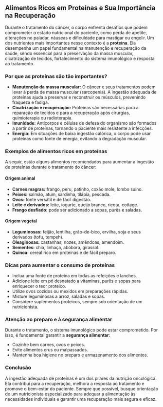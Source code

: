 
## Alimentos Ricos em Proteínas e Sua Importância na Recuperação

Durante o tratamento do câncer, o corpo enfrenta desafios que podem comprometer o estado nutricional do paciente, como perda de apetite, alterações no paladar, náuseas e dificuldade para mastigar ou engolir. Um dos nutrientes mais importantes nesse contexto é a **proteína**. Ela desempenha um papel fundamental na manutenção e recuperação da saúde, sendo essencial para a preservação da massa muscular, cicatrização de tecidos, fortalecimento do sistema imunológico e resposta ao tratamento.

### Por que as proteínas são tão importantes?

- **Manutenção da massa muscular:** O câncer e seus tratamentos podem levar à perda de massa muscular (sarcopenia). A ingestão adequada de proteínas ajuda a preservar e reconstruir os músculos, prevenindo fraqueza e fadiga.
- **Cicatrização e recuperação:** Proteínas são necessárias para a reparação de tecidos e para a recuperação após cirurgias, quimioterapia ou radioterapia.
- **Imunidade:** Anticorpos e células de defesa do organismo são formados a partir de proteínas, tornando o paciente mais resistente a infecções.
- **Energia:** Em situações de baixa ingestão calórica, o corpo pode usar proteínas como fonte de energia, evitando a degradação muscular.

### Exemplos de alimentos ricos em proteínas

A seguir, estão alguns alimentos recomendados para aumentar a ingestão de proteínas durante o tratamento do câncer:

#### Origem animal

- **Carnes magras:** frango, peru, patinho, coxão mole, lombo suíno.
- **Peixes:** salmão, atum, sardinha, tilápia, pescada.
- **Ovos:** fonte versátil e de fácil digestão.
- **Leite e derivados:** leite, iogurte, queijo branco, ricota, cottage.
- **Frango desfiado:** pode ser adicionado a sopas, purês e saladas.

#### Origem vegetal

- **Leguminosas:** feijão, lentilha, grão-de-bico, ervilha, soja e seus derivados (tofu, tempeh).
- **Oleaginosas:** castanhas, nozes, amêndoas, amendoim.
- **Sementes:** chia, linhaça, abóbora, girassol.
- **Quinoa:** cereal rico em proteínas e de fácil preparo.

### Dicas para aumentar o consumo de proteínas

- Inclua uma fonte de proteína em todas as refeições e lanches.
- Adicione leite em pó desnatado a vitaminas, purês e sopas para enriquecer o teor proteico.
- Utilize ovos cozidos ou mexidos em preparações rápidas.
- Misture leguminosas a arroz, saladas e sopas.
- Considere suplementos proteicos, sempre sob orientação de um nutricionista.

### Atenção ao preparo e à segurança alimentar

Durante o tratamento, o sistema imunológico pode estar comprometido. Por isso, é fundamental garantir a **segurança alimentar**:

- Cozinhe bem carnes, ovos e peixes.
- Evite alimentos crus ou malpassados.
- Mantenha boa higiene no preparo e armazenamento dos alimentos.

### Conclusão

A ingestão adequada de proteínas é um dos pilares da nutrição oncológica. Ela contribui para a recuperação, melhora a resposta ao tratamento e promove o bem-estar do paciente. Sempre que possível, busque orientação de um nutricionista especializado para adequar a alimentação às necessidades individuais e garantir uma recuperação mais segura e eficaz.
```
